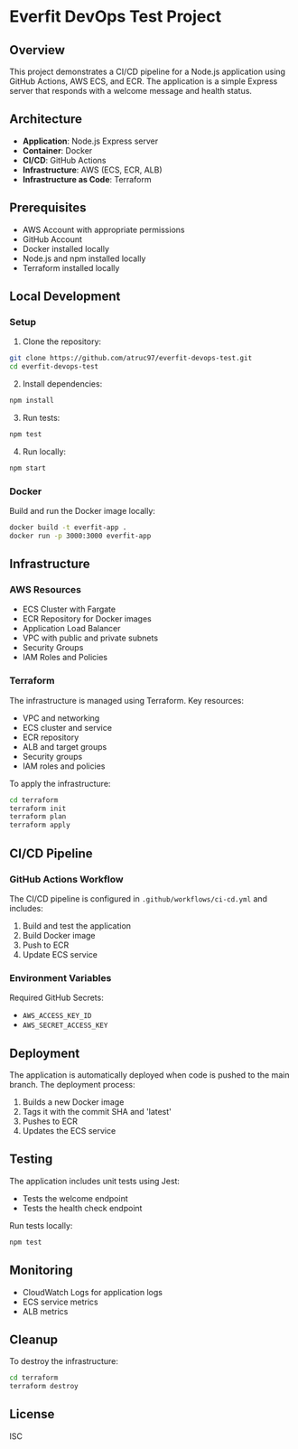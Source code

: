 # Everfit DevOps Test Project

## Overview

This project demonstrates a CI/CD pipeline for a Node.js application using GitHub Actions, AWS ECS, and ECR. The application is a simple Express server that responds with a welcome message and health status.

## Architecture

- **Application**: Node.js Express server
- **Container**: Docker
- **CI/CD**: GitHub Actions
- **Infrastructure**: AWS (ECS, ECR, ALB)
- **Infrastructure as Code**: Terraform

## Prerequisites

- AWS Account with appropriate permissions
- GitHub Account
- Docker installed locally
- Node.js and npm installed locally
- Terraform installed locally

## Local Development

### Setup

1. Clone the repository:

```bash
git clone https://github.com/atruc97/everfit-devops-test.git
cd everfit-devops-test
```

2. Install dependencies:

```bash
npm install
```

3. Run tests:

```bash
npm test
```

4. Run locally:

```bash
npm start
```

### Docker

Build and run the Docker image locally:

```bash
docker build -t everfit-app .
docker run -p 3000:3000 everfit-app
```

## Infrastructure

### AWS Resources

- ECS Cluster with Fargate
- ECR Repository for Docker images
- Application Load Balancer
- VPC with public and private subnets
- Security Groups
- IAM Roles and Policies

### Terraform

The infrastructure is managed using Terraform. Key resources:

- VPC and networking
- ECS cluster and service
- ECR repository
- ALB and target groups
- Security groups
- IAM roles and policies

To apply the infrastructure:

```bash
cd terraform
terraform init
terraform plan
terraform apply
```

## CI/CD Pipeline

### GitHub Actions Workflow

The CI/CD pipeline is configured in `.github/workflows/ci-cd.yml` and includes:

1. Build and test the application
2. Build Docker image
3. Push to ECR
4. Update ECS service

### Environment Variables

Required GitHub Secrets:

- `AWS_ACCESS_KEY_ID`
- `AWS_SECRET_ACCESS_KEY`

## Deployment

The application is automatically deployed when code is pushed to the main branch. The deployment process:

1. Builds a new Docker image
2. Tags it with the commit SHA and 'latest'
3. Pushes to ECR
4. Updates the ECS service

## Testing

The application includes unit tests using Jest:

- Tests the welcome endpoint
- Tests the health check endpoint

Run tests locally:

```bash
npm test
```

## Monitoring

- CloudWatch Logs for application logs
- ECS service metrics
- ALB metrics

## Cleanup

To destroy the infrastructure:

```bash
cd terraform
terraform destroy
```

## License

ISC
